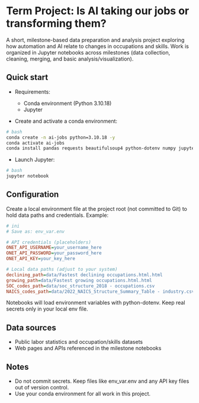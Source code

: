 # Term Project: Is AI taking our jobs or transforming them?
A short, milestone-based data preparation and analysis project exploring how automation and AI relate to changes in occupations and skills. Work is organized in Jupyter notebooks across milestones (data collection, cleaning, merging, and basic analysis/visualization).
## Quick start
- Requirements:
    - Conda environment (Python 3.10.18)
    - Jupyter

- Create and activate a conda environment:
``` bash
# bash
conda create -n ai-jobs python=3.10.18 -y
conda activate ai-jobs
conda install pandas requests beautifulsoup4 python-dotenv numpy jupyter -y
```
- Launch Jupyter:
``` bash
# bash
jupyter notebook
```
## Configuration
Create a local environment file at the project root (not committed to Git) to hold data paths and credentials. Example:
``` ini
# ini
# Save as: env_var.env

# API credentials (placeholders)
ONET_API_USERNAME=your_username_here
ONET_API_PASSWORD=your_password_here
ONET_API_KEY=your_key_here

# Local data paths (adjust to your system)
declining_path=data/Fastest declining occupations.html.html
growing_path=data/Fastest growing occupations.html.html
SOC_codes_path=data/soc_structure_2018 - occupations.csv
NAICS_codes_path=data/2022_NAICS_Structure_Summary_Table - industry.csv
```
Notebooks will load environment variables with python-dotenv. Keep real secrets only in your local env file.
## Data sources
- Public labor statistics and occupation/skills datasets
- Web pages and APIs referenced in the milestone notebooks

## Notes
- Do not commit secrets. Keep files like env_var.env and any API key files out of version control.
- Use your conda environment for all work in this project.
